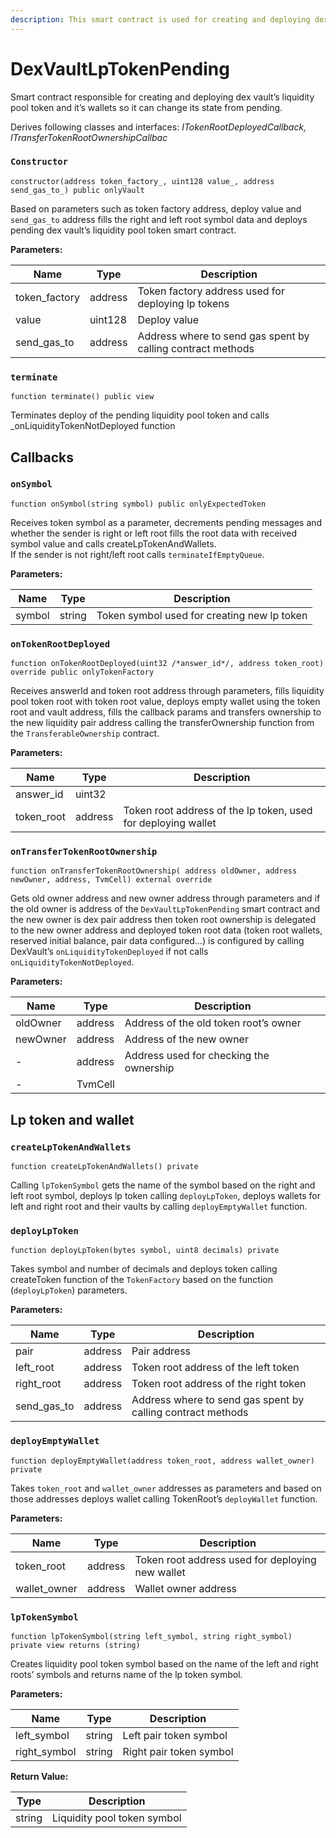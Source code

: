 ```yaml
---
description: This smart contract is used for creating and deploying dex vault’s liquidity pool token and it’s wallets so it can change its state from pending.
---
```


# DexVaultLpTokenPending

Smart contract responsible for creating and deploying dex vault’s liquidity pool token and it’s wallets so it can change its state from pending.

Derives following classes and interfaces:   *ITokenRootDeployedCallback, ITransferTokenRootOwnershipCallbac*

### **`Constructor`** 

```
constructor(address token_factory_, uint128 value_, address send_gas_to_) public onlyVault
```

Based on parameters such as token factory address, deploy value and `send_gas_to` address fills the right and left root symbol data and deploys pending dex vault’s liquidity pool token smart contract.

**Parameters:**

| Name          | Type    | Description                                                 |
|---------------|---------|-------------------------------------------------------------|
| token_factory | address | Token factory address used for deploying lp tokens          |
| value         | uint128 | Deploy value                                                |
| send_gas_to   | address | Address where to send gas spent by calling contract methods |

### **`terminate`** 

```
function terminate() public view
```

Terminates deploy of the pending liquidity pool token and calls _onLiquidityTokenNotDeployed function

## Callbacks

### **`onSymbol`** 

```
function onSymbol(string symbol) public onlyExpectedToken
```

Receives token symbol as a parameter, decrements pending messages and whether the sender is right or left root fills the root data with received symbol value and calls createLpTokenAndWallets.  
If the sender is not right/left root calls `terminateIfEmptyQueue`.

**Parameters:**

| Name   | Type   | Description                                 |
|--------|--------|---------------------------------------------|
| symbol | string | Token symbol used for creating new lp token |

### **`onTokenRootDeployed`** 

```
function onTokenRootDeployed(uint32 /*answer_id*/, address token_root) override public onlyTokenFactory
```

Receives answerId and token root address through parameters, fills liquidity pool token root with token root value, deploys empty wallet using the token root and vault address, fills the callback params and transfers ownership to the new liquidity pair address calling the transferOwnership function from the `TransferableOwnership` contract.

**Parameters:**

| Name       | Type    | Description                                                   |
|------------|---------|---------------------------------------------------------------|
| answer_id  | uint32  |                                                               |
| token_root | address | Token root address of the lp token, used for deploying wallet |

### **`onTransferTokenRootOwnership`** 

```
function onTransferTokenRootOwnership( address oldOwner, address newOwner, address, TvmCell) external override
```

Gets old owner address and new owner address through parameters and if the old owner is address of the `DexVaultLpTokenPending` smart contract and the new owner is dex pair address then token root ownership is delegated to the new owner address and deployed token root data (token root wallets, reserved initial balance, pair data configured…) is configured by calling DexVault’s `onLiquidityTokenDeployed` if not calls `onLiquidityTokenNotDeployed`.

**Parameters:**

| Name     | Type    | Description                             |
|----------|---------|-----------------------------------------|
| oldOwner | address | Address of the old token root’s owner   |
| newOwner | address | Address of the new owner                |
| -        | address | Address used for checking the ownership |
| -        | TvmCell |                                         |

## Lp token and wallet

### **`createLpTokenAndWallets`**

```
function createLpTokenAndWallets() private
```

Calling `lpTokenSymbol` gets the name of the symbol based on the right and left root symbol, deploys lp token calling `deployLpToken`, deploys wallets for left and right root and their vaults by calling `deployEmptyWallet` function.

### **`deployLpToken`**

```
function deployLpToken(bytes symbol, uint8 decimals) private
```

Takes symbol and number of decimals and deploys token calling createToken function of the `TokenFactory` based on the function (`deployLpToken`) parameters.

**Parameters:**

| Name        | Type    | Description                                                 |
|-------------|---------|-------------------------------------------------------------|
| pair        | address | Pair address                                                |
| left_root   | address | Token root address of the left token                        |
| right_root  | address | Token root address of the right token                       |
| send_gas_to | address | Address where to send gas spent by calling contract methods |

### **`deployEmptyWallet`** 

```
function deployEmptyWallet(address token_root, address wallet_owner) private
```

Takes `token_root` and `wallet_owner` addresses as parameters and based on those addresses deploys wallet calling TokenRoot’s `deployWallet` function.

**Parameters:**

| Name         | Type    | Description                                       |
|--------------|---------|---------------------------------------------------|
| token_root   | address | Token root address used for deploying new wallet  |
| wallet_owner | address | Wallet owner address                              |

### **`lpTokenSymbol`** 

```
function lpTokenSymbol(string left_symbol, string right_symbol) private view returns (string)
```

Creates liquidity pool token symbol based on the name of the left and right roots’ symbols and returns name of the lp token symbol.
	
**Parameters:**

| Name         | Type   | Description             |
|--------------|--------|-------------------------|
| left_symbol  | string | Left pair token symbol  |
| right_symbol | string | Right pair token symbol |

**Return Value:**

| Type   | Description                 |
|--------|-----------------------------|
| string | Liquidity pool token symbol |

